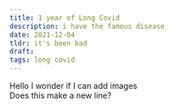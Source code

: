 ```yaml
---
title: 1 year of Long Covid
description: i have the famous disease
date: 2021-12-04
tldr: it's been bad
draft: 
tags: long covid
---
```


Hello I wonder if I can add images <br> Does this make a new line? 